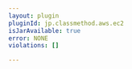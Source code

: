 ```yaml
---
layout: plugin
pluginId: jp.classmethod.aws.ec2
isJarAvailable: true
error: NONE
violations: []

---
```

